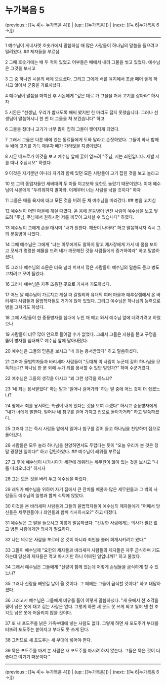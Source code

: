 # 누가복음 5

(previous:: [[눅 4|← 누가복음 4]]) | (up:: [[누가복음]]) | (next:: [[눅 6|누가복음 6 →]])

***




1 
예수님이 게네사렛 호숫가에서 말씀하실 때 많은 사람들이 하나님의 말씀을 들으려고 밀려왔다. ## 제자들을 부르심 



2 
그때 호숫가에는 배 두 척이 있었고 어부들은 배에서 내려 그물을 씻고 있었다. 예수님은 그것을 보시고 



3 
그 중 하나인 시몬의 배에 오르셨다. 그리고 그에게 배를 육지에서 조금 떼어 놓게 하시고 앉아서 군중을 가르치셨다. 



4 
예수님이 말씀을 마치신 후 시몬에게 "깊은 데로 가 그물을 쳐서 고기를 잡아라" 하시자 



5 
시몬은 "선생님, 우리가 밤새도록 애써 봤지만 한 마리도 잡지 못했습니다. 그러나 선생님이 말씀하시니 한 번 더 그물을 쳐 보겠습니다" 하고 



6 
그물을 쳤더니 고기가 너무 많이 잡혀 그물이 찢어지게 되었다. 



7 
그래서 그들은 다른 배에 있는 동료들에게 도와 달라고 손짓하였다. 그들이 와서 함께 두 배에 고기를 가득 채우자 배가 가라앉을 지경이었다. 



8 
시몬 베드로가 이것을 보고 예수님 앞에 꿇어 엎드려 "주님, 저는 죄인입니다. 제발 저를 떠나 주십시오" 하였다. 



9 
이것은 자기뿐만 아니라 자기와 함께 있던 모든 사람들이 고기 잡힌 것을 보고 놀라고 



10 
또 그의 동업자들인 세베대의 두 아들 야고보와 요한도 놀랐기 때문이었다. 이때 예수님이 시몬에게 "두려워하지 말아라. 이제부터 너는 사람을 낚을 것이다" 하자 



11 
그들은 배를 육지에 대고 모든 것을 버려 둔 채 예수님을 따라갔다. ## 병을 고치심 



12 
예수님이 어떤 마을에 계실 때였다. 온 몸에 문둥병이 번진 사람이 예수님을 보고 엎드려 "주님, 주님께서 원하시면 저를 깨끗이 고치실 수 있습니다" 하였다. 



13 
예수님이 그에게 손을 대시며 "내가 원한다. 깨끗이 나아라" 하고 말씀하시자 즉시 그의 문둥병이 나았다. 



14 
그때 예수님은 그에게 "너는 아무에게도 말하지 말고 제사장에게 가서 네 몸을 보이고 모세가 명령한 예물을 드려 네가 깨끗해진 것을 사람들에게 증거하여라" 하고 말씀하셨다. 



15 
그러나 예수님의 소문은 더욱 널리 퍼져서 많은 사람들이 예수님의 말씀도 듣고 병도 고치려고 모여 들었다. 



16 
그러나 예수님은 자주 조용한 곳으로 가셔서 기도하셨다. 



17 
어느 날 예수님이 가르치고 계실 때 갈릴리와 유대의 여러 마을과 예루살렘에서 온 바리새파 사람들과 율법학자들도 거기에 앉아 있었다. 그리고 예수님은 하나님의 능력으로 병을 고치기도 하셨다. 



18 
그때 사람들이 한 중풍병자를 침대에 누인 채 메고 와서 예수님 앞에 데려가려고 하였으나 



19 
사람들이 너무 많아 안으로 들어갈 수가 없었다. 그래서 그들은 지붕을 뜯고 구멍을 뚫어 병자를 침대째로 예수님 앞에 달아내렸다. 



20 
예수님은 그들의 믿음을 보시고 "네 죄는 용서받았다" 하고 말씀하셨다. 



21 
그러자 율법학자들과 바리새파 사람들이 "도대체 이 사람이 누군데 감히 하나님을 모독하는가? 하나님 한 분 외에 누가 죄를 용서할 수 있단 말인가?" 하며 수군거렸다. 



22 
예수님은 그들의 생각을 아시고 "왜 그런 생각을 하느냐? 



23 
'네 죄는 용서받았다' 하는 말과 '일어나 걸어가라' 하는 말 중에 어느 것이 더 쉽겠느냐? 



24 
땅에서 죄를 용서하는 특권이 내게 있다는 것을 보여 주겠다" 하시고 중풍병자에게 "내가 너에게 말한다. 일어나 네 침구를 걷어 가지고 집으로 돌아가거라" 하고 말씀하셨다. 



25 
그러자 그는 즉시 사람들 앞에서 일어나 침구를 걷어 들고 하나님을 찬양하며 집으로 돌아갔다. 



26 
사람들은 모두 놀라 하나님을 찬양하면서도 두렵다는 듯이 "오늘 우리가 본 것은 정말 굉장한 일이다!" 하고 감탄하였다. ## 예수님이 레위를 부르심 



27 
그 후에 예수님이 나가시다가 세관에 레위라는 세무원이 앉아 있는 것을 보시고 "나를 따라오너라" 하시자 



28 
그는 모든 것을 버려 두고 예수님을 따랐다. 



29 
레위가 예수님을 위하여 자기 집에서 큰 잔치를 베풀자 많은 세무원들과 그 밖의 사람들도 예수님의 일행과 함께 식탁에 앉았다. 



30 
이것을 본 바리새파 사람들과 그들의 율법학자들이 예수님의 제자들에게 "어째서 당신들은 세무원들이나 죄인들과 함께 식사하시오?" 하고 따졌다. 



31 
예수님은 그 말을 들으시고 이렇게 말씀하셨다. "건강한 사람에게는 의사가 필요 없고 병든 사람에게만 의사가 필요하다. 



32 
나는 의로운 사람을 부르러 온 것이 아니라 죄인을 불러 회개시키려고 왔다." 



33 
그들이 예수님께 "요한의 제자들과 바리새파 사람들의 제자들은 자주 금식하며 기도하는데 당신의 제자들은 먹고 마시기만 하니 어찌된 일입니까?" 하고 물었다. 



34 
그래서 예수님은 그들에게 "신랑이 함께 있는데 어떻게 손님들을 금식하게 할 수 있느냐? 



35 
그러나 신랑을 빼앗길 날이 올 것이다. 그 때에는 그들이 금식할 것이다" 하고 대답하셨다. 



36 
그러고서 예수님은 그들에게 비유를 들어 이렇게 말씀하셨다. "새 옷에서 천 조각을 찢어 낡은 옷에 대고 깁는 사람은 없다. 그렇게 하면 새 옷도 못 쓰게 되고 찢어 낸 천 조각도 낡은 옷에 어울리지 않을 것이다. 



37 
또 새 포도주를 낡은 가죽부대에 넣는 사람도 없다. 그렇게 하면 새 포도주가 부대를 터뜨려 포도주는 쏟아지고 부대도 못 쓰게 된다. 



38 
그러므로 새 포도주는 새 부대에 넣어야 한다. 



39 
묵은 포도주를 마셔 본 사람은 새 포도주를 마시려 하지 않는다. 그들은 묵은 것이 더 좋다고 여기기 때문이다."

***

(previous:: [[눅 4|← 누가복음 4]]) | (up:: [[누가복음]]) | (next:: [[눅 6|누가복음 6 →]])
